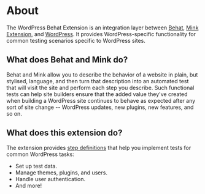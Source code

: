 # About

The WordPress Behat Extension is an integration layer between [Behat](http://behat.org), [Mink Extension](https://github.com/Behat/MinkExtension), and [WordPress](https://wordpress.org). It provides WordPress-specific functionality for common testing scenarios specific to WordPress sites.

## What does Behat and Mink do?

Behat and Mink allow you to describe the behavior of a website in plain, but stylised, language, and then turn that description into an automated test that will visit the site and perform each step you describe. Such functional tests can help site builders ensure that the added value they've created when building a WordPress site continues to behave as expected after any sort of site change -- WordPress updates, new plugins, new features, and so on.

## What does this extension do?

The extension provides [step definitions](http://docs.behat.org/en/latest/user_guide/context/definitions.html) that help you implement tests for common WordPress tasks:

* Set up test data.
* Manage themes, plugins, and users.
* Handle user authentication.
* And more!
